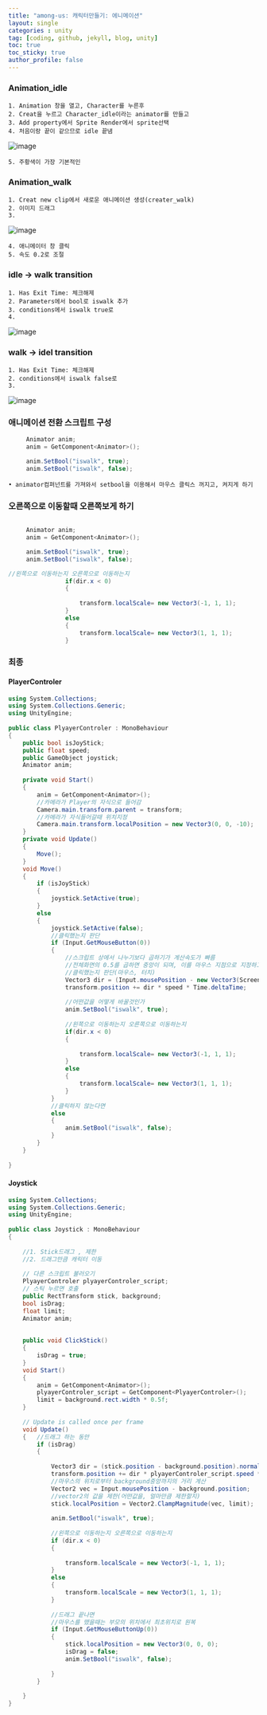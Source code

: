 ```yaml
---
title: "among-us: 캐릭터만들기: 에니메이션"
layout: single
categories : unity
tag: [coding, github, jekyll, blog, unity]
toc: true
toc_sticky: true
author_profile: false
---
```



### Animation_idle

	1. Animation 창을 열고, Character를 누른후 
	2. Creat을 누르고 Character_idle이라는 animator를 만들고
	3. Add property에서 Sprite Render에서 sprite선택
	4. 처음이랑 끝이 같으므로 idle 끝냄

![image](https://user-images.githubusercontent.com/111720411/223124931-3cebdc79-a3cc-46a1-ae31-85bb5906e47a.png)

	5. 주황색이 가장 기본적인
	



### Animation_walk

	1. Creat new clip에서 새로운 애니메이션 생성(creater_walk)
	2. 이미지 드래그
	3. 
  
  ![image](https://user-images.githubusercontent.com/111720411/223124986-afe806e2-ed29-4448-831f-89b8ed666585.png)

	
	4. 애니메이터 창 클릭
	5. 속도 0.2로 조절
	
### idle -> walk transition

	1. Has Exit Time: 체크해제
	2. Parameters에서 bool로 iswalk 추가
	3. conditions에서 iswalk true로
	4. 
	
  ![image](https://user-images.githubusercontent.com/111720411/223125027-b421e141-9768-4784-b4d0-e89a83187ec3.png)

### walk -> idel transition
	1. Has Exit Time: 체크해제
	2. conditions에서 iswalk false로
	3. 
  
  ![image](https://user-images.githubusercontent.com/111720411/223125044-500bf3f2-13f5-4371-bdf7-60860d80ebcc.png)

	
	
### 애니메이션 전환 스크립트 구성

```c#
     Animator anim;
     anim = GetComponent<Animator>();

     anim.SetBool("iswalk", true);
     anim.SetBool("iswalk", false);

```

	• animator컴퍼넌트를 가져와서 setbool을 이용해서 마우스 클릭스 꺼지고, 켜지게 하기


### 오른쪽으로 이동할때 오른쪽보게 하기
```c#

     Animator anim;
     anim = GetComponent<Animator>();

     anim.SetBool("iswalk", true);
     anim.SetBool("iswalk", false);

//왼쪽으로 이동하는지 오른쪽으로 이동하는지 
                if(dir.x < 0)
                {
 
                    transform.localScale= new Vector3(-1, 1, 1);
                }
                else
                {
                    transform.localScale= new Vector3(1, 1, 1);
                }
```


### 최종


#### PlayerControler

```c#
using System.Collections;
using System.Collections.Generic;
using UnityEngine;
 
public class PlyayerControler : MonoBehaviour
{
    public bool isJoyStick;
    public float speed;
    public GameObject joystick;
    Animator anim;
 
    private void Start()
    {
        anim = GetComponent<Animator>();
        //카메라가 Player의 자식으로 들어감
        Camera.main.transform.parent = transform; 
        //카메라가 자식들어갈때 위치지정
        Camera.main.transform.localPosition = new Vector3(0, 0, -10); 
    }
    private void Update()
    {
        Move();
    }
    void Move()
    {
        if (isJoyStick)
        {
            joystick.SetActive(true);
        }
        else
        {
            joystick.SetActive(false);
            //클릭했는지 판단
            if (Input.GetMouseButton(0))
            {
                //스크립트 상에서 나누기보다 곱하기가 계산속도가 빠름
                //전체화면의 0.5를 곱하면 중앙이 되며, 이를 마우스 지점으로 지정하고, 정규화해주면 방향을 얻는 벡터가 됨
                //클릭했는지 판단(마우스, 터치)
                Vector3 dir = (Input.mousePosition - new Vector3(Screen.width * 0.5f, Screen.height * 0.5f)).normalized;
                transform.position += dir * speed * Time.deltaTime;
 
                //어떤값을 어떻게 바꿀것인가
                anim.SetBool("iswalk", true);
 
                //왼쪽으로 이동하는지 오른쪽으로 이동하는지 
                if(dir.x < 0)
                {
 
                    transform.localScale= new Vector3(-1, 1, 1);
                }
                else
                {
                    transform.localScale= new Vector3(1, 1, 1);
                }
            }
            //클릭하지 않는다면
            else
            {
                anim.SetBool("iswalk", false);
            }
        }
    }
 
}
```

#### Joystick

```c#
using System.Collections;
using System.Collections.Generic;
using UnityEngine;
 
public class Joystick : MonoBehaviour
{
 
    //1. Stick드래그 , 제한
    //2. 드래그만큼 캐릭터 이동
 
    // 다른 스크립트 불러오기
    PlyayerControler plyayerControler_script;
    // 스틱 누르면 호출
    public RectTransform stick, background;
    bool isDrag;
    float limit;
    Animator anim;
 
 
    public void ClickStick()
    {
        isDrag = true;
    }
    void Start()
    {
        anim = GetComponent<Animator>();
        plyayerControler_script = GetComponent<PlyayerControler>();
        limit = background.rect.width * 0.5f;
    }
 
    // Update is called once per frame
    void Update()
    {   //드래그 하는 동안
        if (isDrag)
        {
            
            Vector3 dir = (stick.position - background.position).normalized;
            transform.position += dir * plyayerControler_script.speed * Time.deltaTime;
            //마우스의 위치로부터 background중앙까지의 거리 계산
            Vector2 vec = Input.mousePosition - background.position;
            //vector2의 값을 제한(어떤값을, 얼마만큼 제한할지)
            stick.localPosition = Vector2.ClampMagnitude(vec, limit);
 
            anim.SetBool("iswalk", true);
 
            //왼쪽으로 이동하는지 오른쪽으로 이동하는지 
            if (dir.x < 0)
            {
 
                transform.localScale = new Vector3(-1, 1, 1);
            }
            else
            {
                transform.localScale = new Vector3(1, 1, 1);
            }
 
            //드래그 끝나면
            //마우스를 뗐을때는 부모의 위치에서 최초위치로 원복
            if (Input.GetMouseButtonUp(0))
            {
                stick.localPosition = new Vector3(0, 0, 0);
                isDrag = false;
                anim.SetBool("iswalk", false);
 
            }
        }
        
    }
}

```
